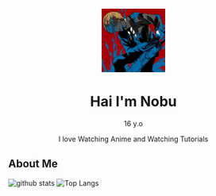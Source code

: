 <p align="center">
<img src="profile.png" width="128" height="128"/>
</p>
<h1 align='center'>Hai I'm Nobu</h1>
<p align='center'>16 y.o</p>
<p align='center'>I love Watching Anime and Watching Tutorials</p>
<h2>About Me</h2

![github stats](https://github-readme-stats.vercel.app/api?username=Nobuyaki&layout=compact&theme=tokyonight)
![Top Langs](https://github-readme-stats.vercel.app/api/top-langs/?username=Nobuyaki&count_private=true&show_icons=true&theme=tokyonight)
